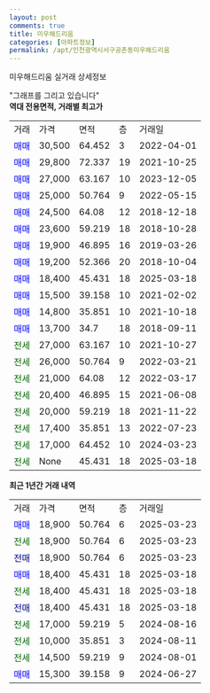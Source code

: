 ```yaml
---
layout: post
comments: true
title: 미우해드리움
categories: [아파트정보]
permalink: /apt/인천광역시서구공촌동미우해드리움
---
```


미우해드리움 실거래 상세정보

<script type="text/javascript">
  google.charts.load('current', {'packages':['line', 'corechart']});
  google.charts.setOnLoadCallback(drawChart);

  function drawChart() {
    var data = new google.visualization.DataTable();
    data.addColumn('date', '거래일');
    data.addColumn('number', "매매");
    data.addColumn('number', "전세");
    data.addColumn('number', "전매");

    data.addRows([[new Date(Date.parse("2025-03-23")), 18900, null, null], [new Date(Date.parse("2025-03-23")), null, 18900, null], [new Date(Date.parse("2025-03-23")), null, null, 18900], [new Date(Date.parse("2025-03-18")), 18400, null, null], [new Date(Date.parse("2025-03-18")), null, 18400, null], [new Date(Date.parse("2025-03-18")), null, null, 18400], [new Date(Date.parse("2024-08-16")), null, 17000, null], [new Date(Date.parse("2024-08-11")), null, 10000, null], [new Date(Date.parse("2024-08-01")), null, 14500, null], [new Date(Date.parse("2024-06-27")), 15300, null, null]]);

    var options = {
      hAxis: {
        format: 'yyyy/MM/dd'
      },    
      lineWidth: 0,
      pointsVisible: true,    
      title: '최근 1년간 유형별 실거래가 분포',
      legend: { position: 'bottom' }
    };

    var formatter = new google.visualization.NumberFormat({pattern:'###,###'} );
    formatter.format(data, 1);
    formatter.format(data, 2);
    
    setTimeout(function() {
        var chart = new google.visualization.LineChart(document.getElementById('columnchart_material'));
        chart.draw(data, (options));
        document.getElementById('loading').style.display = 'none';
    }, 200);
  }
</script>


<div id="loading" style="z-index:20; display: block; margin-left: 0px">"그래프를 그리고 있습니다"</div>
<div id="columnchart_material" style="width: 95%; margin-left: 0px; display: block"></div>
<!-- contents start -->
<b>역대 전용면적, 거래별 최고가</b>
<table class="sortable">
    <tr>
      <td>거래</td>
      <td>가격</td>
      <td>면적</td>
      <td>층</td>
      <td>거래일</td>
    </tr>
        <tr>
          <td><a style="color: blue">매매</a></td>
          <td>30,500</td>
          <td>64.452</td>
          <td>3</td>
          <td>2022-04-01</td>
        </tr>            <tr>
          <td><a style="color: blue">매매</a></td>
          <td>29,800</td>
          <td>72.337</td>
          <td>19</td>
          <td>2021-10-25</td>
        </tr>            <tr>
          <td><a style="color: blue">매매</a></td>
          <td>27,000</td>
          <td>63.167</td>
          <td>10</td>
          <td>2023-12-05</td>
        </tr>            <tr>
          <td><a style="color: blue">매매</a></td>
          <td>25,000</td>
          <td>50.764</td>
          <td>9</td>
          <td>2022-05-15</td>
        </tr>            <tr>
          <td><a style="color: blue">매매</a></td>
          <td>24,500</td>
          <td>64.08</td>
          <td>12</td>
          <td>2018-12-18</td>
        </tr>            <tr>
          <td><a style="color: blue">매매</a></td>
          <td>23,600</td>
          <td>59.219</td>
          <td>18</td>
          <td>2018-10-28</td>
        </tr>            <tr>
          <td><a style="color: blue">매매</a></td>
          <td>19,900</td>
          <td>46.895</td>
          <td>16</td>
          <td>2019-03-26</td>
        </tr>            <tr>
          <td><a style="color: blue">매매</a></td>
          <td>19,200</td>
          <td>52.366</td>
          <td>20</td>
          <td>2018-10-04</td>
        </tr>            <tr>
          <td><a style="color: blue">매매</a></td>
          <td>18,400</td>
          <td>45.431</td>
          <td>18</td>
          <td>2025-03-18</td>
        </tr>            <tr>
          <td><a style="color: blue">매매</a></td>
          <td>15,500</td>
          <td>39.158</td>
          <td>10</td>
          <td>2021-02-02</td>
        </tr>            <tr>
          <td><a style="color: blue">매매</a></td>
          <td>14,800</td>
          <td>35.851</td>
          <td>10</td>
          <td>2021-10-18</td>
        </tr>            <tr>
          <td><a style="color: blue">매매</a></td>
          <td>13,700</td>
          <td>34.7</td>
          <td>18</td>
          <td>2018-09-11</td>
        </tr>        
        <tr>
              <td><a style="color: darkgreen">전세</a></td>
              <td>27,000</td>
              <td>63.167</td>
              <td>10</td>
              <td>2021-10-27</td>
            </tr>            <tr>
              <td><a style="color: darkgreen">전세</a></td>
              <td>26,000</td>
              <td>50.764</td>
              <td>9</td>
              <td>2022-03-21</td>
            </tr>            <tr>
              <td><a style="color: darkgreen">전세</a></td>
              <td>21,000</td>
              <td>64.08</td>
              <td>12</td>
              <td>2022-03-17</td>
            </tr>            <tr>
              <td><a style="color: darkgreen">전세</a></td>
              <td>20,400</td>
              <td>46.895</td>
              <td>15</td>
              <td>2021-06-08</td>
            </tr>            <tr>
              <td><a style="color: darkgreen">전세</a></td>
              <td>20,000</td>
              <td>59.219</td>
              <td>18</td>
              <td>2021-11-22</td>
            </tr>            <tr>
              <td><a style="color: darkgreen">전세</a></td>
              <td>17,400</td>
              <td>35.851</td>
              <td>13</td>
              <td>2022-07-23</td>
            </tr>            <tr>
              <td><a style="color: darkgreen">전세</a></td>
              <td>17,000</td>
              <td>64.452</td>
              <td>10</td>
              <td>2024-03-23</td>
            </tr>            <tr>
              <td><a style="color: darkgreen">전세</a></td>
              <td>None</td>
              <td>45.431</td>
              <td>18</td>
              <td>2025-03-18</td>
            </tr>        
    
</table>

<b>최근 1년간 거래 내역</b>

<table class="sortable">
    <tr>
      <td>거래</td>
      <td>가격</td>
      <td>면적</td>
      <td>층</td>
      <td>거래일</td>
    </tr>
    <tr>
      <td><a style="color: blue">매매</a></td>
      <td>18,900</td>
      <td>50.764</td>
      <td>6</td>
      <td>2025-03-23</td>
    </tr>          <tr>
      <td><a style="color: darkgreen">전세</a></td>
      <td>18,900</td>
      <td>50.764</td>
      <td>6</td>
      <td>2025-03-23</td>
    </tr>          <tr>
      <td><a style="color: darkblue">전매</a></td>
      <td>18,900</td>
      <td>50.764</td>
      <td>6</td>
      <td>2025-03-23</td>
    </tr>          <tr>
      <td><a style="color: blue">매매</a></td>
      <td>18,400</td>
      <td>45.431</td>
      <td>18</td>
      <td>2025-03-18</td>
    </tr>          <tr>
      <td><a style="color: darkgreen">전세</a></td>
      <td>18,400</td>
      <td>45.431</td>
      <td>18</td>
      <td>2025-03-18</td>
    </tr>          <tr>
      <td><a style="color: darkblue">전매</a></td>
      <td>18,400</td>
      <td>45.431</td>
      <td>18</td>
      <td>2025-03-18</td>
    </tr>          <tr>
      <td><a style="color: darkgreen">전세</a></td>
      <td>17,000</td>
      <td>59.219</td>
      <td>5</td>
      <td>2024-08-16</td>
    </tr>          <tr>
      <td><a style="color: darkgreen">전세</a></td>
      <td>10,000</td>
      <td>35.851</td>
      <td>3</td>
      <td>2024-08-11</td>
    </tr>          <tr>
      <td><a style="color: darkgreen">전세</a></td>
      <td>14,500</td>
      <td>59.219</td>
      <td>9</td>
      <td>2024-08-01</td>
    </tr>          <tr>
      <td><a style="color: blue">매매</a></td>
      <td>15,300</td>
      <td>39.158</td>
      <td>9</td>
      <td>2024-06-27</td>
    </tr>      </table>
<!-- contents end -->    

